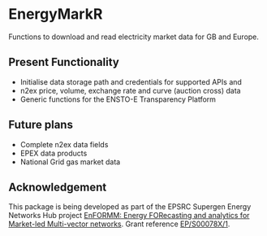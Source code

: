 # EnergyMarkR

Functions to download and read electricity market data for GB and Europe. 

## Present Functionality

- Initialise data storage path and credentials for supported APIs and 
- n2ex price, volume, exchange rate and curve (auction cross) data
- Generic functions for the ENSTO-E Transparency Platform

## Future plans

- Complete n2ex data fields
- EPEX data products
- National Grid gas market data

## Acknowledgement

This package is being developed as part of the EPSRC Supergen Energy Networks Hub project [EnFORMM: Energy FORecasting and analytics for Market-led Multi-vector networks](https://www.ncl.ac.uk/supergenenhub/senhubflex/flexfund1/senfc1-009/). Grant reference [EP/S00078X/1](https://gow.epsrc.ukri.org/NGBOViewGrant.aspx?GrantRef=EP/S00078X/1).
